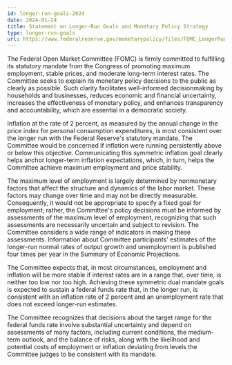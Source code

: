 ```yaml
---
id: longer-run-goals-2024
date: 2024-01-24
title: Statement on Longer-Run Goals and Monetary Policy Strategy
type: longer-run-goals
url: https://www.federalreserve.gov/monetarypolicy/files/FOMC_LongerRunGoals_20240124.pdf
---
```


The Federal Open Market Committee (FOMC) is firmly committed to fulfilling its statutory mandate from the Congress of promoting maximum employment, stable prices, and moderate long-term interest rates. The Committee seeks to explain its monetary policy decisions to the public as clearly as possible. Such clarity facilitates well-informed decisionmaking by households and businesses, reduces economic and financial uncertainty, increases the effectiveness of monetary policy, and enhances transparency and accountability, which are essential in a democratic society.

Inflation at the rate of 2 percent, as measured by the annual change in the price index for personal consumption expenditures, is most consistent over the longer run with the Federal Reserve's statutory mandate. The Committee would be concerned if inflation were running persistently above or below this objective. Communicating this symmetric inflation goal clearly helps anchor longer-term inflation expectations, which, in turn, helps the Committee achieve maximum employment and price stability.

The maximum level of employment is largely determined by nonmonetary factors that affect the structure and dynamics of the labor market. These factors may change over time and may not be directly measurable. Consequently, it would not be appropriate to specify a fixed goal for employment; rather, the Committee's policy decisions must be informed by assessments of the maximum level of employment, recognizing that such assessments are necessarily uncertain and subject to revision. The Committee considers a wide range of indicators in making these assessments. Information about Committee participants' estimates of the longer-run normal rates of output growth and unemployment is published four times per year in the Summary of Economic Projections.

The Committee expects that, in most circumstances, employment and inflation will be more stable if interest rates are in a range that, over time, is neither too low nor too high. Achieving these symmetric dual mandate goals is expected to sustain a federal funds rate that, in the longer run, is consistent with an inflation rate of 2 percent and an unemployment rate that does not exceed longer-run estimates.

The Committee recognizes that decisions about the target range for the federal funds rate involve substantial uncertainty and depend on assessments of many factors, including current conditions, the medium-term outlook, and the balance of risks, along with the likelihood and potential costs of employment or inflation deviating from levels the Committee judges to be consistent with its mandate.